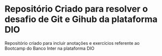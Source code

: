 # Repositório Criado para resolver o desafio de Git e Gihub da plataforma DIO
Repositório criado para incluir anotações e exercícios referente ao Bootcamp do Banco Inter na plataforma DIO
